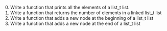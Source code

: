 0. Write a function that prints all the elements of a list_t list.
1. Write a function that returns the number of elements in a linked list_t list
2. Write a function that adds a new node at the beginning of a list_t list
3. Write a function that adds a new node at the end of a list_t list
